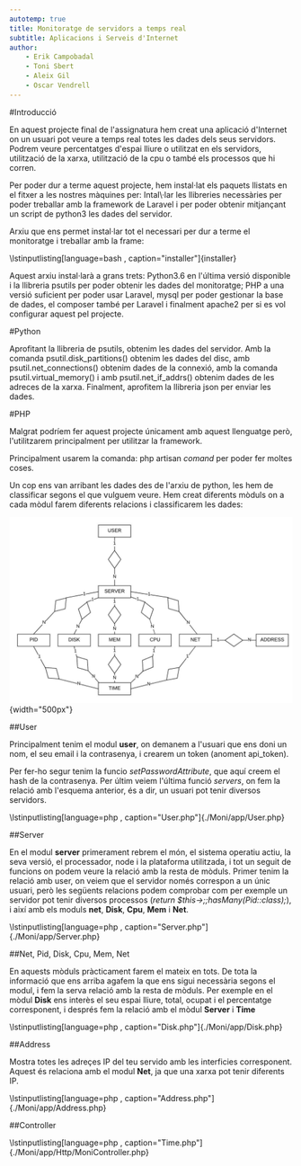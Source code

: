 ```yaml
---
autotemp: true
title: Monitoratge de servidors a temps real
subtitle: Aplicacions i Serveis d'Internet
author:
	- Erik Campobadal
	- Toni Sbert
	- Aleix Gil
	- Oscar Vendrell
---
```


#Introducció

En aquest projecte final de l'assignatura hem creat una aplicació d'Internet on un usuari pot veure a temps real totes les dades dels seus servidors.
Podrem veure percentatges d'espai lliure o utilitzat en els servidors, utilització de la xarxa, utilització de la cpu o també els processos que hi corren.

Per poder dur a terme aquest projecte, hem instal·lat els paquets llistats en el fitxer a les nostres màquines per: Intal\·lar les llibreries necessàries per poder treballar amb la framework de Laravel i per poder obtenir mitjançant un script de python3 les dades del servidor.

Arxiu que ens permet instal·lar tot el necessari per dur a terme el monitoratge i treballar amb la frame:

\lstinputlisting[language=bash , caption="installer"]{installer}

Aquest arxiu instal·larà a grans trets: Python3.6 en l'última versió disponible i la llibreria psutils per poder obtenir les dades del monitoratge; PHP a una versió suficient per poder usar Laravel, mysql per poder gestionar la base de dades, el composer també per Laravel i finalment apache2 per si es vol configurar aquest pel projecte.

#Python

Aprofitant la llibreria de psutils, obtenim les dades del servidor. Amb la comanda psutil.disk_partitions() obtenim les dades del disc, amb psutil.net_connections() obtenim dades de la connexió, amb la comanda psutil.virtual_memory() i amb psutil.net_if_addrs() obtenim dades de les adreces de la xarxa. Finalment, aprofitem la llibreria json per enviar les dades.

#PHP

Malgrat podríem fer aquest projecte únicament amb aquest llenguatge però, l'utilitzarem principalment per utilitzar la framework.

Principalment usarem la comanda: php artisan *comand* per poder fer moltes coses.

Un cop ens van arribant les dades des de l'arxiu de python, les hem de classificar segons el que vulguem veure. Hem creat diferents mòduls on a cada mòdul farem diferents relacions i classificarem les dades:

![Esquema moduls](ASSI.jpeg){width="500px"}

##User

Principalment tenim el modul **user**, on demanem a l'usuari que ens doni un nom, el seu email i la contrasenya, i crearem un token (anoment api_token).

Per fer-ho segur tenim la funcio *setPasswordAttribute*, que aquí creem el hash de la contrasenya. Per últim veiem l'última funció *servers*, on fem la relació amb l'esquema anterior, és a dir, un usuari pot tenir diversos servidors.

\lstinputlisting[language=php , caption="User.php"]{./Moni/app/User.php}

##Server

En el modul **server** primerament rebrem el món, el sistema operatiu actiu, la seva versió, el processador, node i la plataforma utilitzada, i tot un seguit de funcions on podem veure la relació amb la resta de mòduls. Primer tenim la relació amb user, on veiem que el servidor només correspon a un únic usuari, però les següents relacions podem comprobar com per exemple un servidor pot tenir diversos processos (*return $this->;;hasMany(Pid::class);*), i així amb els moduls **net**, **Disk**, **Cpu**, **Mem** i **Net**.

\lstinputlisting[language=php , caption="Server.php"]{./Moni/app/Server.php}

##Net, Pid, Disk, Cpu, Mem, Net

En aquests mòduls pràcticament farem el mateix en tots. De tota la informació que ens arriba agafem la que ens sigui necessària segons el modul, i fem la serva relació amb la resta de mòduls. Per exemple en el mòdul **Disk** ens interès el seu espai lliure, total, ocupat i el percentatge corresponent, i després fem la relació amb el mòdul **Server** i **Time**

\lstinputlisting[language=php , caption="Disk.php"]{./Moni/app/Disk.php}

##Address

Mostra totes les adreçes IP del teu servido amb les interficies corresponent. Aquest és relaciona amb el modul **Net**, ja que una xarxa pot tenir diferents IP.

\lstinputlisting[language=php , caption="Address.php"]{./Moni/app/Address.php}

##Controller

\lstinputlisting[language=php , caption="Time.php"]{./Moni/app/Http/MoniController.php}
